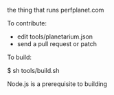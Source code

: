 the thing that runs perfplanet.com

To contribute:
 - edit tools/planetarium.json
 - send a pull request or patch
 
To build:

$ sh tools/build.sh

Node.js is a prerequisite to building
